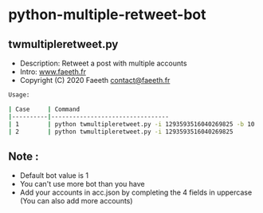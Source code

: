 # python-multiple-retweet-bot
## twmultipleretweet.py
- Description: Retweet a post with multiple accounts
- Intro:  www.faeeth.fr
- Copyright (C) 2020 Faeeth <contact@faeeth.fr>
 
```bash
Usage:

| Case     | Command                    
|----------|---------------------------------
| 1        | python twmultipleretweet.py -i 1293593516040269825 -b 10
| 2        | python twmultipleretweet.py -i 1293593516040269825
```

## Note :
- Default bot value is 1
- You can't use more bot than you have
- Add your accounts in acc.json by completing the 4 fields in uppercase (You can also add more accounts)
